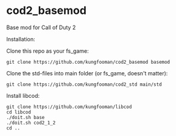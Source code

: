 # cod2_basemod
Base mod for Call of Duty 2

Installation:

Clone this repo as your fs_game:

	git clone https://github.com/kungfooman/cod2_basemod basemod

Clone the std-files into main folder (or fs_game, doesn't matter):

	git clone https://github.com/kungfooman/cod2_std main/std
    
Install libcod:

	git clone https://github.com/kungfooman/libcod
	cd libcod
	./doit.sh base
	./doit.sh cod2_1_2
	cd ..
   
   
